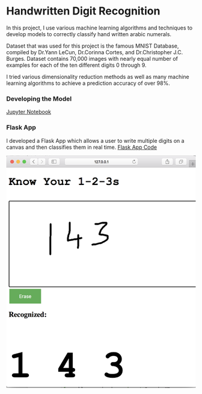 # Handwritten Digit Recognition #

In this project, I use various machine learning algorithms and techniques to develop models to correctly classify hand written arabic numerals.

Dataset that was used for this project is the famous MNIST Database, compiled by Dr.Yann LeCun, Dr.Corinna Cortes, and Dr.Christopher J.C. Burges. Dataset contains 70,000 images with nearly equal number of examples for each of the ten different digits 0 through 9.

I tried various dimensionality reduction methods as well as many machine learning algorithms to achieve a prediction accuracy of over 98%.

### Developing the Model ###

[Jupyter Notebook](https://github.com/saranaweera/Hand-Written-Digit-Recognition/blob/master/Model/HandWrittenDigitRecognizer.Modelling.ipynb)

### Flask App ### 
I developed a Flask App which allows a user to write multiple digits on a canvas and then classifies them in real time.
[Flask App Code](https://github.com/saranaweera/Hand-Written-Digit-Recognition/blob/master/FlaskApp/)

![](flaskapp.png)
